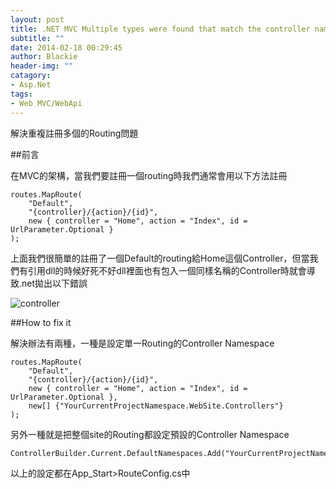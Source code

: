 ```yaml
---
layout: post
title: .NET MVC Multiple types were found that match the controller named 'XXX'
subtitle: ""
date: 2014-02-18 00:29:45
author: Blackie
header-img: ""
catagory:
- Asp.Net
tags:
- Web MVC/WebApi
---
```


解決重複註冊多個的Routing問題

<!-- More -->

##前言

在MVC的架構，當我們要註冊一個routing時我們通常會用以下方法註冊

	routes.MapRoute(
	    "Default",
	    "{controller}/{action}/{id}",
	    new { controller = "Home", action = "Index", id = UrlParameter.Optional }
	);

上面我們很簡單的註冊了一個Default的routing給Home這個Controller，但當我們有引用dll的時候好死不好dll裡面也有包入一個同樣名稱的Controller時就會導致.net拋出以下錯誤

![controller](https://dl.dropboxusercontent.com/u/20925528/%E6%8A%80%E8%A1%93Blog/blogs/20140219/controller.png)

##How to fix it

解決辦法有兩種，一種是設定單一Routing的Controller Namespace

	routes.MapRoute(
	    "Default",
	    "{controller}/{action}/{id}",
	    new { controller = "Home", action = "Index", id = UrlParameter.Optional },
		new[] {"YourCurrentProjectNamespace.WebSite.Controllers"}
	);

另外一種就是把整個site的Routing都設定預設的Controller Namespace

	ControllerBuilder.Current.DefaultNamespaces.Add("YourCurrentProjectNamespace.WebSite.Controllers");

以上的設定都在App_Start>RouteConfig.cs中
